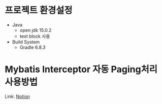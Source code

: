 # 프로젝트 환경설정

- Java
	- open jdk 15.0.2
	- text block 사용
- Build System
	- Gradle 6.8.3
	
# Mybatis Interceptor 자동 Paging처리 사용방법
Link: [Notion](https://www.notion.so/Mybatis-Interceptor-Paging-54ef31a3d0ab46cea8d8eec761da9bd2, "notion 링크")